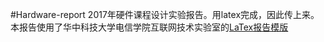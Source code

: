 #Hardware-report
2017年硬件课程设计实验报告。用latex完成，因此传上来。
本报告使用了华中科技大学电信学院互联网技术实验室的[LaTex报告模版](https://github.com/hust-latex/itecreport)

